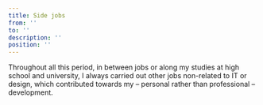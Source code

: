 ```yaml
---
title: Side jobs
from: ''
to: ''
description: ''
position: ''
---
```

Throughout all this period, in between jobs or along my studies at high school and university,
I always carried out other jobs non-related to IT or design, which contributed towards my
– personal rather than professional – development.